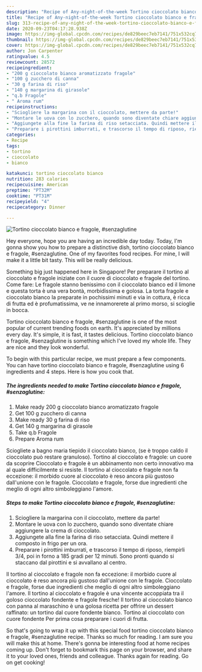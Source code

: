 ```yaml
---
description: "Recipe of Any-night-of-the-week Tortino cioccolato bianco e fragole, #senzaglutine"
title: "Recipe of Any-night-of-the-week Tortino cioccolato bianco e fragole, #senzaglutine"
slug: 313-recipe-of-any-night-of-the-week-tortino-cioccolato-bianco-e-fragole-senzaglutine
date: 2020-09-23T04:17:28.938Z
image: https://img-global.cpcdn.com/recipes/de829beec7eb7141/751x532cq70/tortino-cioccolato-bianco-e-fragole-senzaglutine-recipe-main-photo.jpg
thumbnail: https://img-global.cpcdn.com/recipes/de829beec7eb7141/751x532cq70/tortino-cioccolato-bianco-e-fragole-senzaglutine-recipe-main-photo.jpg
cover: https://img-global.cpcdn.com/recipes/de829beec7eb7141/751x532cq70/tortino-cioccolato-bianco-e-fragole-senzaglutine-recipe-main-photo.jpg
author: Jon Carpenter
ratingvalue: 4.5
reviewcount: 28572
recipeingredient:
- "200 g cioccolato bianco aromatizzato fragole"
- "100 g zucchero di canna"
- "30 g farina di riso"
- "140 g margarina di girasole"
- "q.b Fragole"
- " Aroma rum"
recipeinstructions:
- "Sciogliere la margarina con il cioccolato, mettere da parte!"
- "Montare le uova con lo zucchero, quando sono diventate chiare aggiungere la crema di cioccolato."
- "Aggiungete alla fine la farina di riso setacciata. Quindi mettere il composto in frigo per un ora."
- "Preparare i pirottini imburrati, e trascorso il tempo di riposo, riempirli 3/4, poi in forno a 185 gradi per 12 minuti. Sono pronti quando si staccano dal pirottini e si avvallano al centro."
categories:
- Recipe
tags:
- tortino
- cioccolato
- bianco

katakunci: tortino cioccolato bianco 
nutrition: 283 calories
recipecuisine: American
preptime: "PT32M"
cooktime: "PT31M"
recipeyield: "4"
recipecategory: Dinner

---
```



![Tortino cioccolato bianco e fragole, #senzaglutine](https://img-global.cpcdn.com/recipes/de829beec7eb7141/751x532cq70/tortino-cioccolato-bianco-e-fragole-senzaglutine-recipe-main-photo.jpg)

Hey everyone, hope you are having an incredible day today. Today, I'm gonna show you how to prepare a distinctive dish, tortino cioccolato bianco e fragole, #senzaglutine. One of my favorites food recipes. For mine, I will make it a little bit tasty. This will be really delicious.

Something big just happened here in Singapore! Per preparare il tortino al cioccolato e fragole iniziate con il cuore di cioccolato e fragole del tortino. Come fare: Le fragole stanno benissimo con il cioccolato bianco ed il limone e questa torta è una vera bontà, morbidissima e golosa. La torta fragole e cioccolato bianco la preparate in pochissimi minuti e via in cottura, è ricca di frutta ed è profumatissima, ve ne innamorerete al primo morso, si scioglie in bocca.

Tortino cioccolato bianco e fragole, #senzaglutine is one of the most popular of current trending foods on earth. It's appreciated by millions every day. It's simple, it is fast, it tastes delicious. Tortino cioccolato bianco e fragole, #senzaglutine is something which I've loved my whole life. They are nice and they look wonderful.


To begin with this particular recipe, we must prepare a few components. You can have tortino cioccolato bianco e fragole, #senzaglutine using 6 ingredients and 4 steps. Here is how you cook that.

<!--inarticleads1-->

##### The ingredients needed to make Tortino cioccolato bianco e fragole, #senzaglutine:

1. Make ready 200 g cioccolato bianco aromatizzato fragole
1. Get 100 g zucchero di canna
1. Make ready 30 g farina di riso
1. Get 140 g margarina di girasole
1. Take q.b Fragole
1. Prepare  Aroma rum


Sciogliete a bagno maria tiepido il cioccolato bianco, (se è troppo caldo il cioccolato può restare granuloso). Tortino al cioccolato e fragole: un cuore da scoprire Cioccolato e fragole è un abbinamento non certo innovativo ma al quale difficilmente si resiste. Il tortino al cioccolato e fragole non fa eccezione: il morbido cuore al cioccolato è reso ancora più gustoso dall&#39;unione con le fragole. Cioccolato e fragole, forse due ingredienti che meglio di ogni altro simboleggiano l&#39;amore. 

<!--inarticleads2-->

##### Steps to make Tortino cioccolato bianco e fragole, #senzaglutine:

1. Sciogliere la margarina con il cioccolato, mettere da parte!
1. Montare le uova con lo zucchero, quando sono diventate chiare aggiungere la crema di cioccolato.
1. Aggiungete alla fine la farina di riso setacciata. Quindi mettere il composto in frigo per un ora.
1. Preparare i pirottini imburrati, e trascorso il tempo di riposo, riempirli 3/4, poi in forno a 185 gradi per 12 minuti. Sono pronti quando si staccano dal pirottini e si avvallano al centro.


Il tortino al cioccolato e fragole non fa eccezione: il morbido cuore al cioccolato è reso ancora più gustoso dall&#39;unione con le fragole. Cioccolato e fragole, forse due ingredienti che meglio di ogni altro simboleggiano l&#39;amore. Il tortino al cioccolato e fragole è una vincente accoppiata tra il goloso cioccolato fondente e fragole fresche! Il tortino al cioccolato bianco con panna al maraschino è una golosa ricetta per offrire un dessert raffinato: un tortino dal cuore fondente bianco. Tortino al cioccolato con cuore fondente Per prima cosa preparare i cuori di frutta. 

So that's going to wrap it up with this special food tortino cioccolato bianco e fragole, #senzaglutine recipe. Thanks so much for reading. I am sure you will make this at home. There's gonna be interesting food at home recipes coming up. Don't forget to bookmark this page on your browser, and share it to your loved ones, friends and colleague. Thanks again for reading. Go on get cooking!
